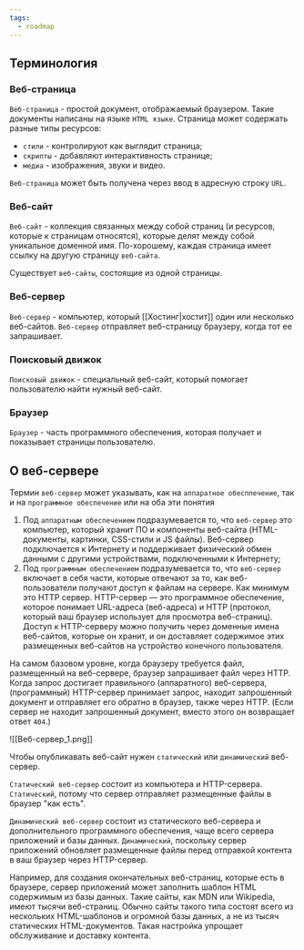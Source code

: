 ```yaml
---
tags:
  - roadmap
---
```

## Терминология

### Веб-страница

`Веб-страница` - простой документ, отображаемый браузером. Такие документы написаны на языке `HTML языке`.  Страница может содержать разные типы ресурсов:
- `стили` - контролируют как выглядит страница;
- `скрипты` - добавляют интерактивность странице;
- `медиа` - изображения, звуки и видео.

`Веб-страница` может быть получена через ввод в адресную строку `URL`.

### Веб-сайт

`Веб-сайт` - коллекция связанных между собой страниц (и ресурсов, которые к страницам относятся), которые делят между собой уникальное доменной имя.  По-хорошему, каждая страница имеет ссылку на другую страницу `веб-сайта`.

Существует `веб-сайты`, состоящие из одной страницы.

### Веб-сервер

`Веб-сервер` - компьютер, который [[Хостинг|хостит]] один или несколько веб-сайтов. `Веб-сервер` отправляет веб-страницу браузеру, когда тот ее запрашивает.

### Поисковый движок

`Поисковый движок` - специальный веб-сайт, который помогает пользователю найти нужный веб-сайт.

### Браузер

`Браузер` - часть программного обеспечения, которая получает и показывает страницы пользователю.

## О веб-сервере

Термин `веб-сервер` может указывать, как на `аппаратное обесппечение`, так и на `программное обеспечение` или на оба эти понятия

1. Под `аппаратным обеспечением` подразумевается то, что `веб-сервер` это компьютер, который хранит ПО и компоненты веб-сайта (HTML-документы, картинки, CSS-стили и JS файлы). Веб-сервер подключается к Интернету и поддерживает физический обмен данными с другими устройствами, подключенными к Интернету;
2. Под `программным обеспечением` подразумевается то, что `веб-сервер` включает в себя части, которые отвечают за то, как веб-пользователи получают доступ к файлам на сервере. Как минимум это HTTP сервер. HTTP-сервер — это программное обеспечение, которое понимает URL-адреса (веб-адреса) и HTTP (протокол, который ваш браузер использует для просмотра веб-страниц). Доступ к HTTP-серверу можно получить через доменные имена веб-сайтов, которые он хранит, и он доставляет содержимое этих размещенных веб-сайтов на устройство конечного пользователя.

На самом базовом уровне, когда браузеру требуется файл, размещенный на веб-сервере, браузер запрашивает файл через HTTP. Когда запрос достигает правильного (аппаратного) веб-сервера, (программный) HTTP-сервер принимает запрос, находит запрошенный документ и отправляет его обратно в браузер, также через HTTP. (Если сервер не находит запрошенный документ, вместо этого он возвращает ответ `404`.)

![[Веб-сервер_1.png]]

Чтобы опубликавать веб-сайт нужен `статический` или `динамический` веб-сервер.

`Статический веб-сервер` состоит из компьютера и HTTP-сервера. `Статический`, потому что сервер отправляет размещенные файлы в браузер "как есть".

`Динамический веб-сервер` состоит из статического веб-сервера и дополнительного программного обеспечения, чаще всего сервера приложений и базы данных. `Динамический`, поскольку сервер приложений обновляет размещенные файлы перед отправкой контента в ваш браузер через HTTP-сервер.

Например, для создания окончательных веб-страниц, которые есть в браузере, сервер приложений может заполнить шаблон HTML содержимым из базы данных. Такие сайты, как MDN или Wikipedia, имеют тысячи веб-страниц. Обычно сайты такого типа состоят всего из нескольких HTML-шаблонов и огромной базы данных, а не из тысяч статических HTML-документов. Такая настройка упрощает обслуживание и доставку контента.